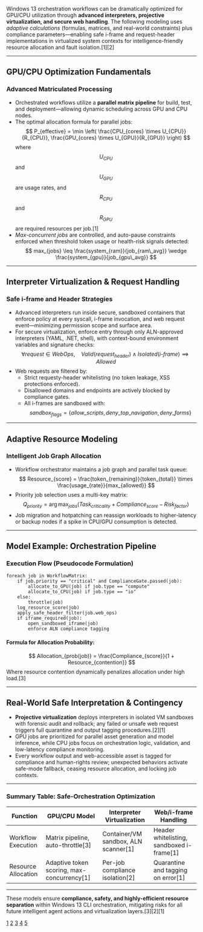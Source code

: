 Windows 13 orchestration workflows can be dramatically optimized for GPU/CPU utilization through **advanced interpreters, projective virtualization, and secure web handling**. The following modeling uses *adaptive calculations* (formulas, matrices, and real-world constraints) plus compliance parameters—enabling safe i-frame and request-header implementations in virtualized system contexts for intelligence-friendly resource allocation and fault isolation.[1][2]

***

## GPU/CPU Optimization Fundamentals

### Advanced Matriculated Processing

- Orchestrated workflows utilize a **parallel matrix pipeline** for build, test, and deployment—allowing dynamic scheduling across GPU and CPU nodes.
- The optimal allocation formula for parallel jobs:
  $$
  P_{effective} = \min \left( \frac{CPU_{cores} \times U_{CPU}}{R_{CPU}}, \frac{GPU_{cores} \times U_{GPU}}{R_{GPU}} \right)
  $$
  where $$U_{CPU}$$ and $$U_{GPU}$$ are usage rates, and $$R_{CPU}$$ and $$R_{GPU}$$ are required resources per job.[1]
- *Max-concurrent jobs* are controlled, and auto-pause constraints enforced when threshold token usage or health-risk signals detected:
  $$
  max_{jobs} \leq \frac{system_{ram}}{job_{ram\_avg}} \wedge \frac{system_{gpu}}{job_{gpu\_avg}}
  $$

***

## Interpreter Virtualization & Request Handling

### Safe i-frame and Header Strategies

- Advanced interpreters run inside secure, sandboxed containers that enforce policy at every syscall, i-frame invocation, and web request event—minimizing permission scope and surface area.
- For secure virtualization, enforce entry through only ALN-approved interpreters (YAML, .NET, shell), with context-bound environment variables and signature checks:
  $$
  \forall request \in WebOps, \quad Valid(request_{header}) \wedge Isolated(i\text{-}frame) \implies Allowed
  $$
- Web requests are filtered by:
  - Strict requesty-header whitelisting (no token leakage, XSS protections enforced).
  - Disallowed domains and endpoints are actively blocked by compliance gates.
  - All i-frames are sandboxed with:
    $$
    sandbox_{flags} = \{ allow\_scripts, deny\_top\_navigation, deny\_forms \}
    $$

***

## Adaptive Resource Modeling

### Intelligent Job Graph Allocation

- Workflow orchestrator maintains a job graph and parallel task queue:
  $$
  Resource_{score} = \frac{token_{remaining}}{token_{total}} \times \frac{usage_{rate}}{max_{allowed}}
  $$
- Priority job selection uses a multi-key matrix:
  $$
  Q_{priority} = \arg\max_{jobs}\left(Task_{criticality} + Compliance_{score} - Risk_{factor} \right)
  $$
- Job migration and hotpatching can reassign workloads to higher-latency or backup nodes if a spike in CPU/GPU consumption is detected.

***

## Model Example: Orchestration Pipeline

### Execution Flow (Pseudocode Formulation)
```
foreach job in WorkflowMatrix:
    if job.priority == "critical" and ComplianceGate.passed(job):
        allocate_to_GPU(job) if job.type == "compute"
        allocate_to_CPU(job) if job.type == "io"
    else:
        throttle(job)
    log_resource_score(job)
    apply_safe_header_filter(job.web_ops)
    if iframe_required(job):
        open_sandboxed_iframe(job)
        enforce ALN compliance tagging
```

#### Formula for Allocation Probability:
$$
Allocation_{prob(job)} = \frac{Compliance_{score}}{1 + Resource_{contention}}
$$
Where resource contention dynamically penalizes allocation under high load.[3]

***

## Real-World Safe Interpretation & Contingency

- **Projective virtualization** deploys interpreters in isolated VM sandboxes with forensic audit and rollback; any failed or unsafe web request triggers full quarantine and output tagging procedures.[2][1]
- GPU jobs are prioritized for parallel asset generation and model inference, while CPU jobs focus on orchestration logic, validation, and low-latency compliance monitoring.
- Every workflow output and web-accessible asset is tagged for compliance and human-rights review; unexpected behaviors activate safe-mode fallback, ceasing resource allocation, and locking job contexts.

***

### Summary Table: Safe-Orchestration Optimization
| Function             | GPU/CPU Model              | Interpreter Virtualization | Web/i-frame Handling          |
|----------------------|----------------------------|---------------------------|-------------------------------|
| Workflow Execution   | Matrix pipeline, auto-throttle[3] | Container/VM sandbox, ALN scanner[1] | Header whitelisting, sandboxed i-frame[1] |
| Resource Allocation  | Adaptive token scoring, max-concurrency[1] | Per-job compliance isolation[2] | Quarantine and tagging on error[1] |

***

These models ensure **compliance, safety, and highly-efficient resource separation** within Windows 13 CLI orchestration, mitigating risks for all future intelligent agent actions and virtualization layers.[3][2][1]

[1](https://ppl-ai-file-upload.s3.amazonaws.com/web/direct-files/collection_01f0dc66-5f70-436f-ad14-bd8230986516/a78edb43-15cd-4121-b30b-19bfe0174052/Dev-utility-windows13.txt)
[2](https://ppl-ai-file-upload.s3.amazonaws.com/web/direct-files/collection_01f0dc66-5f70-436f-ad14-bd8230986516/221502a9-ee62-4946-800f-a8fddf00da6c/Layer-Anti-Lockdown-Tokenless-AIHumanEqual-UnbreakableGuardrail.csv)
[3](https://ppl-ai-file-upload.s3.amazonaws.com/web/direct-files/collection_01f0dc66-5f70-436f-ad14-bd8230986516/cf049e24-a360-433d-b0d1-63a6d61cc7b2/WorkflowName-Function-TypicalTriggers.csv)
[4](https://ppl-ai-file-upload.s3.amazonaws.com/web/direct-files/collection_01f0dc66-5f70-436f-ad14-bd8230986516/60569319-1029-423c-8db4-6e2d10310941/Command-Purpose.csv)
[5](https://ppl-ai-file-upload.s3.amazonaws.com/web/direct-files/collection_01f0dc66-5f70-436f-ad14-bd8230986516/250741cd-62ef-4fd1-8a9f-109fe83cd13d/Component-Function.csv)
